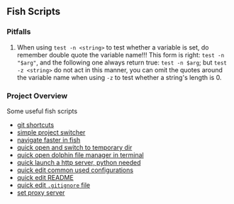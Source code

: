 ## Fish Scripts

### Pitfalls

1. When using `test -n <string>` to test whether a variable is set, do remember double quote the variable name!!! This form is right: `test -n "$arg"`, and the following one always return true: `test -n $arg`; but `test -z <string>` do not act in this manner, you can omit the quotes around the variable name when using `-z` to test whether a string's length is 0.


### Project Overview

Some useful fish scripts

- [git shortcuts](./git.fish)
- [simple project switcher](./quick-switch.fish)
- [navigate faster in fish](./go.fish)
- [quick open and switch to temporary dir](./functions/gtmp.fish)
- [quick open dolphin file manager in terminal](./functions/ex.fish)
- [quick launch a http server, python needed](./functions/http-server.fish)
- [quick edit common used configurations](./functions/config.fish)
- [quick edit README](./functions/readme.fish)
- [quick edit `.gitignore` file](./functions/ignore.fish)
- [set proxy server](./proxy.fish)
